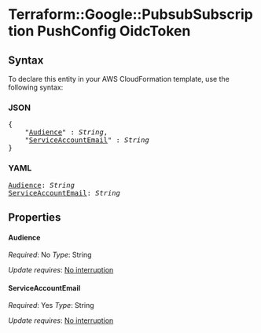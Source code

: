 # Terraform::Google::PubsubSubscription PushConfig OidcToken

## Syntax

To declare this entity in your AWS CloudFormation template, use the following syntax:

### JSON

<pre>
{
    "<a href="#audience" title="Audience">Audience</a>" : <i>String</i>,
    "<a href="#serviceaccountemail" title="ServiceAccountEmail">ServiceAccountEmail</a>" : <i>String</i>
}
</pre>

### YAML

<pre>
<a href="#audience" title="Audience">Audience</a>: <i>String</i>
<a href="#serviceaccountemail" title="ServiceAccountEmail">ServiceAccountEmail</a>: <i>String</i>
</pre>

## Properties

#### Audience

_Required_: No
_Type_: String

_Update requires_: [No interruption](https://docs.aws.amazon.com/AWSCloudFormation/latest/UserGuide/using-cfn-updating-stacks-update-behaviors.html#update-no-interrupt)

#### ServiceAccountEmail

_Required_: Yes
_Type_: String

_Update requires_: [No interruption](https://docs.aws.amazon.com/AWSCloudFormation/latest/UserGuide/using-cfn-updating-stacks-update-behaviors.html#update-no-interrupt)

